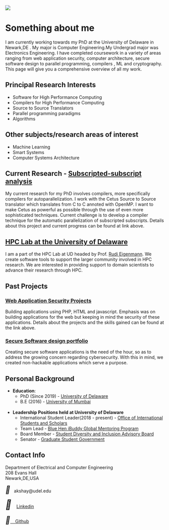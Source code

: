   
 <img style="float: middle;" src="https://user-images.githubusercontent.com/31522126/73979783-d8886f80-48fc-11ea-870c-7d60bae6ef26.png">

# __Something about me__

I am currently working towards my PhD at the University of Delaware in Newark,DE . My major is Computer Engineering.My Undergrad major was Electronics Engineering. I have completed coursework in a variety of areas ranging from web application security, computer architecture, secure software design to parallel programming, compilers , ML and cryptography. This page will give you a comprehensive overview of all my work.

## __Principal Research Interests__
  * Software for High Performance Computing
  * Compilers for High Performance Computing
  * Source to Source Translators
  * Parallel programming paradigms
  * Algorithms
  
## __Other subjects/research areas of interest__
  * Machine Learning
  * Smart Systems
  * Computer Systems Architecture


## __Current Research__ - [Subscripted-subscript analysis](http://subscripted-subscript.akshayud.me/)

My current research for my PhD involves compilers, more specifically compilers for autoparallelization. I work with the Cetus Source to Source translator which translates from C to C annoted with OpenMP. I want to make Cetus as powerful as possible through the use of even more sophisticated techniques. Current challenge is to develop a compiler technique for the automatic parallelization of subscripted subscripts. Details about this project and current progress can be found at link above.

## [HPC Lab at the University of Delaware](https://www.eecis.udel.edu/~eigenman/research.html)

I am a part of the HPC Lab at UD headed by Prof. [Rudi Eigenmann](https://www.ece.udel.edu/people/faculty/eigenman/). We create software tools to support the larger community involved in HPC research. We are interested in providing support to domain scientists to advance their research through HPC.

## __Past Projects__

### [Web Application Security Projects](http://webappsecurity.akshayud.me/)
Building applications using PHP, HTML and javascript. Emphasis was on building applications for the web but keeping in mind the security of these applications. Details about the projects and the skills gained can be found at the link above. 


### [Secure Software design portfolio](http://secure-software.akshayud.me/)

Creating secure software applications is the need of the hour, so as to address the growing concern regarding cybersecurity. With this in mind, we created non-hackable applications which serve a purpose.

## __Personal Background__

* __Education__:
  * PhD (Since 2019) - [University of Delaware](https://www.udel.edu/)
  * B.E (2016) - [University of Mumbai](http://mu.ac.in/)
  <br/><br/>
* __Leadership Positions held at University of Delaware__
  * International Student Leader(2018 - present) - [Office of International Students and Scholars](http://www1.udel.edu/oiss/)
  * Team Lead - [Blue Hen iBuddy Global Mentoring Program](http://www1.udel.edu/oiss/isac/mentor)
  * Board Member - [Student Diversity and Inclusion Advisory Board](https://sites.udel.edu/studentlife/diversity)
  * Senator - [Graduate Student Government](https://sites.udel.edu/gsg/)

## __Contact Info__

Department of Electrical and Computer Engineering <br/>
208 Evans Hall <br/>
Newark,DE,USA

<head>
<link rel="stylesheet" href="https://cdnjs.cloudflare.com/ajax/libs/font-awesome/4.7.0/css/font-awesome.min.css"> 
</head>
<body>
<p>
<i style="font-size:24px" class="fa">&#xf0e0;</i> &nbsp;  akshay@udel.edu </p>
</body>


<head>
<meta name="viewport" content="width=device-width, initial-scale=1">
<link rel="stylesheet" href="https://cdnjs.cloudflare.com/ajax/libs/font-awesome/4.7.0/css/font-awesome.min.css">
</head>
<body>
<i style="font-size:30px" class="fa">&#xf08c;</i>&nbsp; &nbsp;
<a class="LI-simple-link" href='https://in.linkedin.com/in/akshay-bhosale-a0b5b1103?trk=profile-badge'>Linkedin</a><br /><br />
<i style="font-size:24px" class="fa">&#xf09b;</i><a href= 'https://github.com/akshay9594'>&nbsp;&nbsp;&nbsp;&nbsp;Github</a>
</body>
